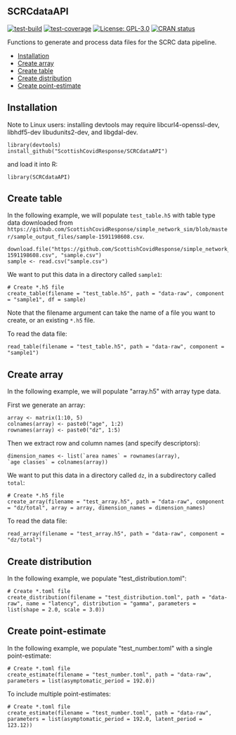 ## SCRCdataAPI

[![test-build](https://github.com/ScottishCovidResponse/SCRCdataAPI/workflows/build/badge.svg)](https://github.com/ScottishCovidResponse/SCRCdataAPI/actions)
[![test-coverage](https://codecov.io/gh/ScottishCovidResponse/SCRCdataAPI/branch/master/graph/badge.svg)](https://codecov.io/gh/ScottishCovidResponse/SCRCdataAPI/branch/master)
[![License: GPL-3.0](https://img.shields.io/badge/licence-GPL--3-yellow)](https://opensource.org/licenses/GPL-3.0)
[![CRAN status](https://www.r-pkg.org/badges/version/ghactions)](https://cran.r-project.org/package=ghactions)


Functions to generate and process data files for the SCRC data pipeline.

* [Installation](#installation)
* [Create array](#create-array)
* [Create table](#create-table)
* [Create distribution](#create-distribution)
* [Create point-estimate](#create-point-estimate)


## Installation

Note to Linux users: installing devtools may require libcurl4-openssl-dev, libhdf5-dev libudunits2-dev, and libgdal-dev.

```{r}
library(devtools)
install_github("ScottishCovidResponse/SCRCdataAPI")
```

and load it into R:

```{r}
library(SCRCdataAPI)
```


## Create table

In the following example, we will populate `test_table.h5` with table type data downloaded from `https://github.com/ScottishCovidResponse/simple_network_sim/blob/master/sample_output_files/sample-1591198608.csv`.  

```{r}
download.file("https://github.com/ScottishCovidResponse/simple_network_sim/raw/master/sample_output_files/sample-1591198608.csv", "sample.csv")
sample <- read.csv("sample.csv")
```

We want to put this data in a directory called `sample1`:

```{r}
# Create *.h5 file
create_table(filename = "test_table.h5", path = "data-raw", component = "sample1", df = sample)
```

Note that the filename argument can take the name of a file you want to create, 
or an existing `*.h5` file.

To read the data file:

```{r}
read_table(filename = "test_table.h5", path = "data-raw", component = "sample1")
```


## Create array

In the following example, we will populate "array.h5" with array type data.

First we generate an array:

```{r}
array <- matrix(1:10, 5)
colnames(array) <- paste0("age", 1:2)
rownames(array) <- paste0("dz", 1:5)
```

Then we extract row and column names (and specify descriptors):

```{r}
dimension_names <- list(`area names` = rownames(array), 
`age classes` = colnames(array))
```

We want to put this data in a directory called `dz`, in a subdirectory called `total`:

```{r}
# Create *.h5 file
create_array(filename = "test_array.h5", path = "data-raw", component = "dz/total", array = array, dimension_names = dimension_names)
```

To read the data file:

```{r}
read_array(filename = "test_array.h5", path = "data-raw", component = "dz/total")
```

## Create distribution

In the following example, we populate "test_distribution.toml":

```{r}
# Create *.toml file
create_distribution(filename = "test_distribution.toml", path = "data-raw", name = "latency", distribution = "gamma", parameters = list(shape = 2.0, scale = 3.0))
```


## Create point-estimate

In the following example, we populate "test_number.toml" with a single point-estimate:

```{r}
# Create *.toml file
create_estimate(filename = "test_number.toml", path = "data-raw", parameters = list(asymptomatic_period = 192.0))
```

To include multiple point-estimates:

```{r}
# Create *.toml file
create_estimate(filename = "test_number.toml", path = "data-raw", parameters = list(asymptomatic_period = 192.0, latent_period = 123.12))
```

